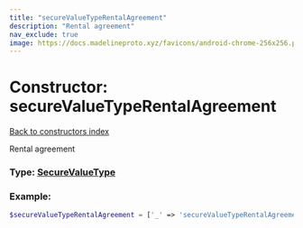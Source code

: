 ```yaml
---
title: "secureValueTypeRentalAgreement"
description: "Rental agreement"
nav_exclude: true
image: https://docs.madelineproto.xyz/favicons/android-chrome-256x256.png
---
```

# Constructor: secureValueTypeRentalAgreement  
[Back to constructors index](/API_docs/constructors/index.md)



Rental agreement




### Type: [SecureValueType](/API_docs/types/SecureValueType.md)


### Example:

```php
$secureValueTypeRentalAgreement = ['_' => 'secureValueTypeRentalAgreement'];
```  
